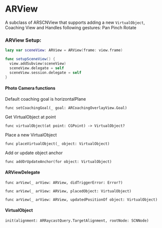 # ARView

A subclass of ARSCNView that supports adding a new `VirtualObject`, Coaching View and Handles following gestures:
  Pan
  Pinch
  Rotate

### ARView Setup:

```swift
lazy var sceneView: ARView = ARView(frame: view.frame)

func setupSceneView() {
  view.addSubview(sceneView)
  sceneView.delegate = self
  sceneView.session.delegate = self
}
```

#### Photo Camera functions

Default coaching goal is horizontalPlane

`func setCoachingGoal(_ goal: ARCoachingOverlayView.Goal)`

Get VirtualObject at point

`func virtualObject(at point: CGPoint) -> VirtualObject?`

Place a new VirtualObject 

`func placeVirtualObject(_ object: VirtualObject)`

Add or update object anchor

`func addOrUpdateAnchor(for object: VirtualObject)`

#### ARViewDelegate

`func arView(_ arView: ARView, didTriggerError: Error?)`

`func arView(_ arView: ARView, placedObject: VirtualObject)`

`func arView(_ arView: ARView, updatedPositionOf object: VirtualObject)`

#### VirtualObject

`init(alignment: ARRaycastQuery.TargetAlignment, rootNode: SCNNode)`
